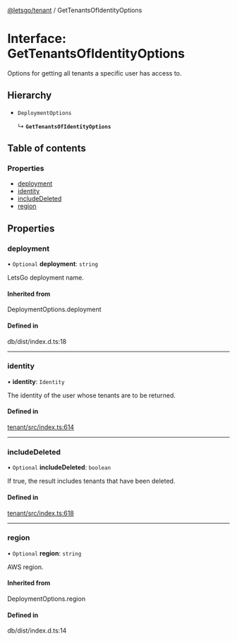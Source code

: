 [@letsgo/tenant](../README.md) / GetTenantsOfIdentityOptions

# Interface: GetTenantsOfIdentityOptions

Options for getting all tenants a specific user has access to.

## Hierarchy

- `DeploymentOptions`

  ↳ **`GetTenantsOfIdentityOptions`**

## Table of contents

### Properties

- [deployment](GetTenantsOfIdentityOptions.md#deployment)
- [identity](GetTenantsOfIdentityOptions.md#identity)
- [includeDeleted](GetTenantsOfIdentityOptions.md#includedeleted)
- [region](GetTenantsOfIdentityOptions.md#region)

## Properties

### deployment

• `Optional` **deployment**: `string`

LetsGo deployment name.

#### Inherited from

DeploymentOptions.deployment

#### Defined in

db/dist/index.d.ts:18

___

### identity

• **identity**: `Identity`

The identity of the user whose tenants are to be returned.

#### Defined in

[tenant/src/index.ts:614](https://github.com/47chapters/letsgo/blob/5310a6f/packages/tenant/src/index.ts#L614)

___

### includeDeleted

• `Optional` **includeDeleted**: `boolean`

If true, the result includes tenants that have been deleted.

#### Defined in

[tenant/src/index.ts:618](https://github.com/47chapters/letsgo/blob/5310a6f/packages/tenant/src/index.ts#L618)

___

### region

• `Optional` **region**: `string`

AWS region.

#### Inherited from

DeploymentOptions.region

#### Defined in

db/dist/index.d.ts:14
